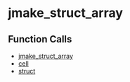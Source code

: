 # jmake_struct_array

## Function Calls
- [jmake_struct_array](CSD/kCSD/ica/kCsd1D_ICA/STICA_UTIL/jmake_struct_array.md)
- [cell](CSD/kCSD/ica/kCsd1D_ICA/STICA_UTIL/cell.md)
- [struct](CSD/kCSD/ica/kCsd1D_ICA/STICA_UTIL/struct.md)
